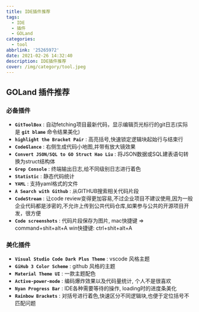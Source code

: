 ```yaml
---
title: IDE插件推荐
tags:
  - IDE
  - 插件
  - GOLand
categories:
  - tool
abbrlink: '25265972'
date: 2021-02-26 14:32:40
description: IDE插件推荐
cover: /img/category/tool.jpeg
---
```


## GOLand 插件推荐

### 必备插件

- **`GitToolBox`** : 自动fetching项目最新代码，显示编辑页光标行的git日志(实际是  **`git blame`** 命令结果美化)
- **`highlight the Bracket Pair`** : 高亮括号,快速锁定逻辑块起始行与结束行
- **`CodeGlance`** : 右侧生成代码小地图,并带有放大镜效果
- **`Convert JSON/SQL to GO Struct Hao Liu`** : 将JSON数据或SQL建表语句转换为struct结构体
- **`Grep Console`** : 终端输出日志,给不同级别日志进行着色
- **`Statistic`** : 静态代码统计
- **`YAML`** : 支持yaml格式的文件
- **`A Search with Github`** : 从GITHUB搜索相关代码片段
- **`CodeStream`** : 让code review变得更加容易,不过企业项目不建议使用,因为一般企业代码都是涉密的,不允许上传到公共代码仓库,如果参与公共的开源项目开发，很方便
- **`Code screenshots`** : 代码片段保存为图片, mac快捷键 => command+shit+alt+A  win快捷键: ctrl+shit+alt+A

### 美化插件

- **`Visual Studio Code Dark Plus Theme`** : vscode 风格主题
- **`GiHub 3 Color Scheme`** : github 风格的主题
- **`Material Theme UI`** : 一款主题配色
- **`Active-power-mode`** : 编码爆炸效果以及代码量统计, 个人不是很喜欢
- **`Nyan Progress Bar`** : IDE各种需要等待的操作, loading时的进度条美化
- **`Rainbow Brackets`** : 对括号进行着色,快速区分不同逻辑块,也便于定位括号不匹配问题
